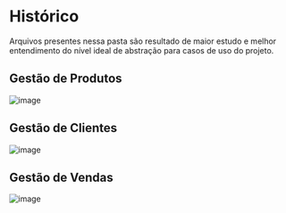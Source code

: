 # Histórico

Arquivos presentes nessa pasta são resultado de maior estudo e melhor entendimento do nível ideal de abstração para casos de uso do projeto.

## Gestão de Produtos

![image](https://github.com/user-attachments/assets/80c4d351-bedc-455b-a884-9d8b9bb63c81)


## Gestão de Clientes

![image](https://github.com/user-attachments/assets/431b5eac-ada1-4877-97e3-8c64bac19528)


## Gestão de Vendas

![image](https://github.com/user-attachments/assets/74a89787-f6ef-415b-8934-15780e49fd96)

